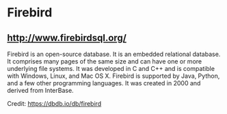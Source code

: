 # Firebird 

## http://www.firebirdsql.org/

Firebird is an open-source database. It is an embedded relational database. It comprises many pages of the same size and can have one or more underlying file systems. It was developed in C and C++ and is compatible with Windows, Linux, and Mac OS X. Firebird is supported by Java, Python, and a few other programming languages. It was created in 2000 and derived from InterBase. 

Credit: 
https://dbdb.io/db/firebird

